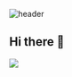 ![header](https://capsule-render.vercel.app/api?type=waving&color=auto&height=300&section=header&text=Hello%20World&fontSize=90render&animation=fadeIn)
## Hi there 👋
<img src="https://img.shields.io/badge/버튼에표시할내용-색상코드?style=뱃지모양&logo=로고&logoColor=로고색상"/>

<!--
**jieun0903/jieun0903** is a ✨ _special_ ✨ repository because its `README.md` (this file) appears on your GitHub profile.

Here are some ideas to get you started:

- 🔭 I’m currently working on ...
- 🌱 I’m currently learning ...
- 👯 I’m looking to collaborate on ...
- 🤔 I’m looking for help with ...
- 💬 Ask me about ...
- 📫 How to reach me: ...
- 😄 Pronouns: ...
- ⚡ Fun fact: ...
-->
